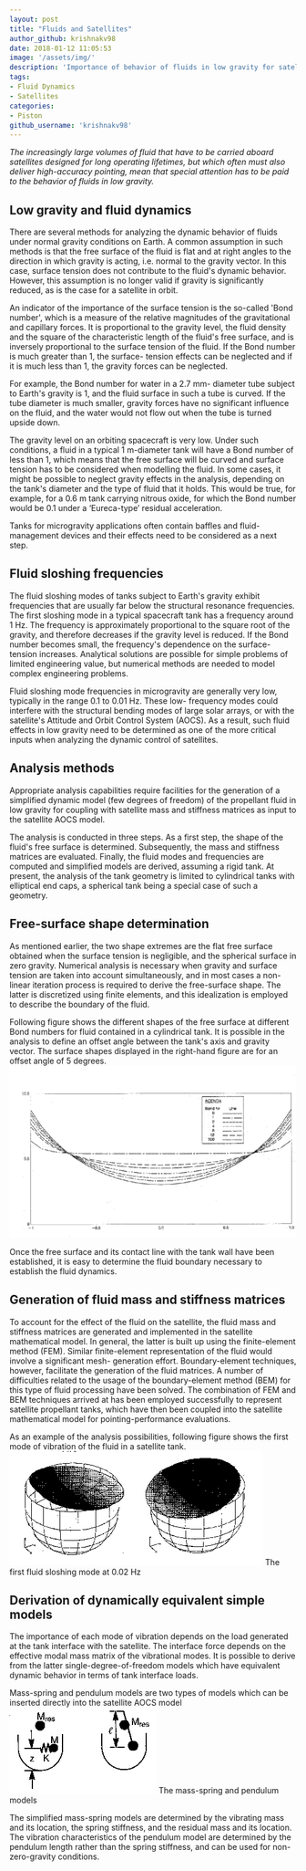 ```yaml
---
layout: post
title: "Fluids and Satellites"
author_github: krishnakv98
date: 2018-01-12 11:05:53
image: '/assets/img/'
description: 'Importance of behavior of fluids in low gravity for satellites'
tags:
- Fluid Dynamics
- Satellites
categories:
- Piston
github_username: 'krishnakv98'
---
```

*The increasingly large volumes of fluid that have to be carried aboard satellites designed for long operating lifetimes, but which often must also deliver high-accuracy pointing, mean that special attention has to be paid to the behavior of fluids in low gravity.*

## Low gravity and fluid dynamics

There are several methods for analyzing the dynamic behavior of fluids under normal gravity conditions on Earth. A common assumption in such methods is that the free surface of the fluid is flat and at right angles to the direction in which gravity is acting, i.e. normal to the gravity vector. In this case, surface tension does not contribute to the fluid's dynamic behavior. However, this assumption is no longer valid if gravity is significantly reduced, as is the case for a satellite in orbit.

An indicator of the importance of the surface tension is the so-called 'Bond number', which is a measure of the relative magnitudes of the gravitational and capillary forces. It is proportional to the gravity level, the fluid density and the square of the characteristic length of the fluid's free surface, and is inversely proportional to the surface tension of the fluid. If the Bond number is much greater than 1, the surface- tension effects can be neglected and if it is much less than 1, the gravity forces can be neglected.

For example, the Bond number for water in a 2.7 mm- diameter tube subject to Earth's gravity is 1, and the fluid surface in such a tube is curved. If the tube diameter is much smaller, gravity forces have no significant influence on the fluid, and the water would not flow out when the tube is turned upside down.

The gravity level on an orbiting spacecraft is very low. Under such conditions, a fluid in a typical 1 m-diameter tank will have a Bond number of less than 1, which means that the free surface will be curved and surface tension has to be considered when modelling the fluid. In some cases, it might be possible to neglect gravity effects in the analysis, depending on the tank's diameter and the type of fluid that it holds. This would be true, for example, for a 0.6 m tank carrying nitrous oxide, for which the Bond number would be 0.1 under a ‘Eureca-type’ residual acceleration.

Tanks for microgravity applications often contain baffles and fluid-management devices and their effects need to be considered as a next step.

## Fluid sloshing frequencies

The fluid sloshing modes of tanks subject to Earth's gravity exhibit frequencies that are usually far below the structural resonance frequencies. The first sloshing mode in a typical spacecraft tank has a frequency around 1 Hz. The frequency is approximately proportional to the square root of the gravity, and therefore decreases if the gravity level is reduced. If the Bond number becomes small, the frequency's dependence on the surface-tension increases. Analytical solutions are possible for simple problems of limited engineering value, but numerical methods are needed to model complex engineering problems.

Fluid sloshing mode frequencies in microgravity are generally very low, typically in the range 0.1 to 0.01 Hz. These low- frequency modes could interfere with the structural bending modes of large solar arrays, or with the satellite's Attitude and Orbit Control System (AOCS). As a result, such fluid effects in low gravity need to be determined as one of the more critical inputs when analyzing the dynamic control of satellites.

## Analysis methods

Appropriate analysis capabilities require facilities for the generation of a simplified dynamic model (few degrees of freedom) of the propellant fluid in low gravity for coupling with satellite mass and stiffness matrices as input to the satellite AOCS model.

The analysis is conducted in three steps. As a first step, the shape of the fluid's free surface is determined. Subsequently, the mass and stiffness matrices are evaluated. Finally, the fluid modes and frequencies are computed and simplified models are derived, assuming a rigid tank. At present, the analysis of the tank geometry is limited to cylindrical tanks with elliptical end caps, a spherical tank being a special case of such a geometry.

## Free-surface shape determination

As mentioned earlier, the two shape extremes are the flat free surface obtained when the surface tension is negligible, and the spherical surface in zero gravity. Numerical analysis is necessary when gravity and surface tension are taken into account simultaneously, and in most cases a non-linear iteration process is required to derive the free-surface shape. The latter is discretized using finite elements, and this idealization is employed to describe the boundary of the fluid.

Following figure shows the different shapes of the free surface at different Bond numbers for fluid contained in a cylindrical tank. It is possible in the analysis to define an offset angle between the tank's axis and gravity vector. The surface shapes displayed in the right-hand figure are for an offset angle of 5 degrees.
![bionic](../assets/img/fluids-and-satellites/1.gif)

Once the free surface and its contact line with the tank wall have been established, it is easy to determine the fluid boundary necessary to establish the fluid dynamics.

## Generation of fluid mass and stiffness matrices

To account for the effect of the fluid on the satellite, the fluid mass and stiffness matrices are generated and implemented in the satellite mathematical model. In general, the latter is built up using the finite-element method (FEM). Similar finite-element representation of the fluid would involve a significant mesh- generation effort. Boundary-element techniques, however, facilitate the generation of the fluid matrices. A number of difficulties related to the usage of the boundary-element method (BEM) for this type of fluid processing have been solved. The combination of FEM and BEM techniques arrived at has been employed successfully to represent satellite propellant tanks, which have then been coupled into the satellite mathematical model for pointing-performance
evaluations.

As an example of the analysis possibilities, following figure shows the first mode of vibration of the fluid in a satellite tank.
![bionic](../assets/img/fluids-and-satellites/2.gif)
The first fluid sloshing mode at 0.02 Hz

## Derivation of dynamically equivalent simple models

The importance of each mode of vibration depends on the load generated at the tank interface with the satellite. The interface force depends on the effective modal mass matrix of the vibrational modes. It is possible to derive from the latter single-degree-of-freedom models which have equivalent dynamic behavior in terms of tank interface loads.

Mass-spring and pendulum models are two types of models which can be inserted directly into the satellite AOCS model
![bionic](../assets/img/fluids-and-satellites/3.gif)
The mass-spring and pendulum models

The simplified mass-spring models are determined by the vibrating mass and its location, the spring stiffness, and the residual mass and its location. The vibration characteristics of the pendulum model are determined by the pendulum length rather than the spring stiffness, and can be used for non-zero-gravity conditions.
